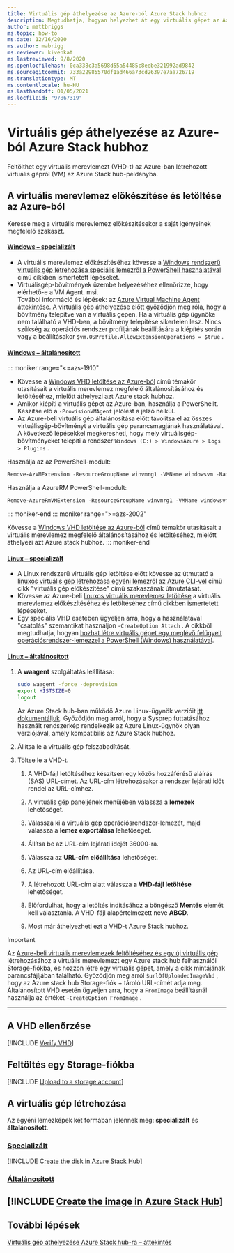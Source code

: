 ```yaml
---
title: Virtuális gép áthelyezése az Azure-ból Azure Stack hubhoz
description: Megtudhatja, hogyan helyezhet át egy virtuális gépet az Azure-ból Azure Stack hub-ra Azure Stack hub-ra.
author: mattbriggs
ms.topic: how-to
ms.date: 12/16/2020
ms.author: mabrigg
ms.reviewer: kivenkat
ms.lastreviewed: 9/8/2020
ms.openlocfilehash: 0ca338c3a5698d55a54485c8eebe321992ad9842
ms.sourcegitcommit: 733a22985570df1ad466a73cd26397e7aa726719
ms.translationtype: MT
ms.contentlocale: hu-HU
ms.lasthandoff: 01/05/2021
ms.locfileid: "97867319"
---
```

# <a name="move-a-vm-from-azure-to-azure-stack-hub"></a>Virtuális gép áthelyezése az Azure-ból Azure Stack hubhoz

Feltölthet egy virtuális merevlemezt (VHD-t) az Azure-ban létrehozott virtuális gépről (VM) az Azure Stack hub-példányba.

## <a name="prepare-and-download-your-vhd-from-azure"></a>A virtuális merevlemez előkészítése és letöltése az Azure-ból

Keresse meg a virtuális merevlemez előkészítésekor a saját igényeinek megfelelő szakaszt.

#### <a name="windows---specialized"></a>[Windows – specializált](#tab/win-spec)

- A virtuális merevlemez előkészítéséhez kövesse a [Windows rendszerű virtuális gép létrehozása speciális lemezről a PowerShell használatával](/azure/virtual-machines/windows/create-vm-specialized#prepare-the-vm) című cikkben ismertetett lépéseket.
- Virtuálisgép-bővítmények üzembe helyezéséhez ellenőrizze, hogy elérhető-e a VM Agent. msi.  
  További információ és lépések: az [Azure Virtual Machine Agent áttekintése](/azure/virtual-machines/extensions/agent-windows). A virtuális gép áthelyezése előtt győződjön meg róla, hogy a bővítmény telepítve van a virtuális gépen. Ha a virtuális gép ügynöke nem található a VHD-ben, a bővítmény telepítése sikertelen lesz. Nincs szükség az operációs rendszer profiljának beállítására a kiépítés során vagy a beállításakor `$vm.OSProfile.AllowExtensionOperations = $true` .

#### <a name="windows---generalized"></a>[Windows – általánosított](#tab/win-gen)

::: moniker range="<=azs-1910"
- Kövesse a [Windows VHD letöltése az Azure-ból](/azure/virtual-machines/windows/download-vhd) című témakör utasításait a virtuális merevlemez megfelelő általánosításához és letöltéséhez, mielőtt áthelyezi azt Azure stack hubhoz.
- Amikor kiépíti a virtuális gépet az Azure-ban, használja a PowerShellt. Készítse elő a `-ProvisionVMAgent` jelölést a jelző nélkül.
- Az Azure-beli virtuális gép általánosítása előtt távolítsa el az összes virtuálisgép-bővítményt a virtuális gép parancsmagjának használatával. A következő lépésekkel megkeresheti, hogy mely virtuálisgép-bővítményeket telepíti a rendszer `Windows (C:) > WindowsAzure > Logs > Plugins` .

Használja az az PowerShell-modult:

```powershell  
Remove-AzVMExtension -ResourceGroupName winvmrg1 -VMName windowsvm -Name "CustomScriptExtension"
```

Használja a AzureRM PowerShell-modult:

```powershell  
Remove-AzureRmVMExtension -ResourceGroupName winvmrg1 -VMName windowsvm -Name "CustomScriptExtension"
```
::: moniker-end
::: moniker range=">=azs-2002"

Kövesse a [Windows VHD letöltése az Azure-ból](/azure/virtual-machines/windows/download-vhd) című témakör utasításait a virtuális merevlemez megfelelő általánosításához és letöltéséhez, mielőtt áthelyezi azt Azure stack hubhoz.
::: moniker-end

#### <a name="linux---specialized"></a>[Linux – specializált](#tab/lin-spec)

- A Linux rendszerű virtuális gép letöltése előtt kövesse az útmutató a [linuxos virtuális gép létrehozása egyéni lemezről az Azure CLI-vel](/azure/virtual-machines/linux/upload-vhd#prepare-the-vm) című cikk "virtuális gép előkészítése" című szakaszának útmutatását.
- Kövesse az Azure-beli [linuxos virtuális merevlemez letöltése](/azure//virtual-machines/windows/download-vhd) a virtuális merevlemez előkészítéséhez és letöltéséhez című cikkben ismertetett lépéseket.
- Egy speciális VHD esetében ügyeljen arra, hogy a használatával "csatolás" szemantikat használjon `-CreateOption Attach` . A cikkből megtudhatja, hogyan [hozhat létre virtuális gépet egy meglévő felügyelt operációsrendszer-lemezzel a PowerShell (Windows) használatával](/azure/virtual-machines/scripts/virtual-machines-powershell-sample-create-vm-from-managed-os-disks).

#### <a name="linux---generalized"></a>[Linux – általánosított](#tab/lin-gen)

1. A **waagent** szolgáltatás leállítása:

   ```bash
   sudo waagent -force -deprovision
   export HISTSIZE=0
   logout
   ```

   Az Azure Stack hub-ban működő Azure Linux-ügynök verzióit [itt dokumentáljuk](../operator/azure-stack-linux.md#azure-linux-agent). Győződjön meg arról, hogy a Sysprep futtatásához használt rendszerkép rendelkezik az Azure Linux-ügynök olyan verziójával, amely kompatibilis az Azure Stack hubhoz.

2. Állítsa le a virtuális gép felszabadítását.

3. Töltse le a VHD-t.

   1. A VHD-fájl letöltéséhez készítsen egy közös hozzáférésű aláírás (SAS) URL-címet. Az URL-cím létrehozásakor a rendszer lejárati időt rendel az URL-címhez.

   1. A virtuális gép paneljének menüjében válassza a **lemezek** lehetőséget.

   1. Válassza ki a virtuális gép operációsrendszer-lemezét, majd válassza a **lemez exportálása** lehetőséget.

   1. Állítsa be az URL-cím lejárati idejét 36000-ra.

   1. Válassza az **URL-cím előállítása** lehetőséget.

   1. Az URL-cím előállítása.

   1. A létrehozott URL-cím alatt válassza **a VHD-fájl letöltése** lehetőséget.

   1. Előfordulhat, hogy a letöltés indításához a böngésző **Mentés** elemét kell választania. A VHD-fájl alapértelmezett neve **ABCD**.

   1. Most már áthelyezheti ezt a VHD-t Azure Stack hubhoz.

> [!IMPORTANT]  
> Az [Azure-beli virtuális merevlemezek feltöltéséhez és egy új virtuális gép](/azure/virtual-machines/scripts/virtual-machines-windows-powershell-upload-generalized-script) létrehozásához a virtuális merevlemezt egy Azure stack hub felhasználói Storage-fiókba, és hozzon létre egy virtuális gépet, amely a cikk mintájának parancsfájljában található. Győződjön meg arról `$urlOfUploadedImageVhd` , hogy az Azure stack hub Storage-fiók + tároló URL-címét adja meg. Általánosított VHD esetén ügyeljen arra, hogy a `FromImage` beállításnál használja az értéket `-CreateOption FromImage` .

---

## <a name="verify-your-vhd"></a>A VHD ellenőrzése

[!INCLUDE [Verify VHD](../includes/user-compute-verify-vhd.md)]

## <a name="upload-to-a-storage-account"></a>Feltöltés egy Storage-fiókba

[!INCLUDE [Upload to a storage account](../includes/user-compute-upload-vhd.md)]

## <a name="create-the-vm"></a>A virtuális gép létrehozása

Az egyéni lemezképek két formában jelennek meg: **specializált** és **általánosított**.

### <a name="specialized"></a>[Specializált](#tab/create-vm-spec)

[!INCLUDE [Create the disk in Azure Stack Hub](../includes/user-compute-create-disk.md)]

### <a name="generalized"></a>[Általánosított](#tab/create-vm-gen)

[!INCLUDE [Create the image in Azure Stack Hub](../includes/user-compute-create-image.md)]
---
## <a name="next-steps"></a>További lépések

[Virtuális gép áthelyezése Azure Stack hub-ra – áttekintés](vm-move-overview.md)
